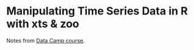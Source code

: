 # Manipulating Time Series Data in R with xts & zoo

Notes from [Data Camp course](https://www.datacamp.com/courses/manipulating-time-series-data-in-r-with-xts-zoo).
